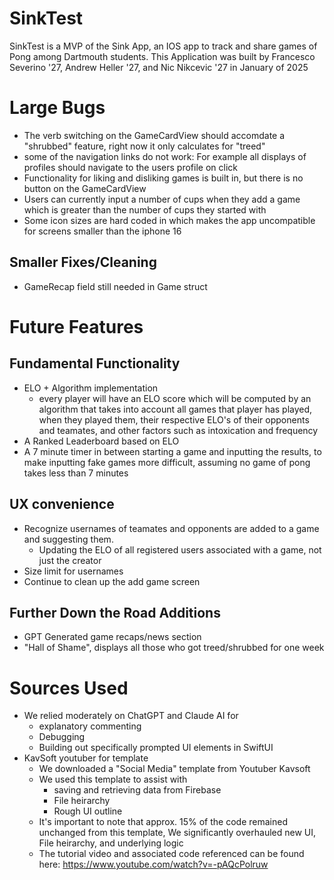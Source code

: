 # SinkTest
SinkTest is a MVP of the Sink App, an IOS app to track and share games of Pong among Dartmouth students.
This Application was built by Francesco Severino '27, Andrew Heller '27, and Nic Nikcevic '27 in January of 2025

# Large Bugs
- The verb switching on the GameCardView should accomdate a "shrubbed" feature, right now it only calculates for "treed"
- some of the navigation links do not work: For example all displays of profiles should navigate to the users profile on click
- Functionality for liking and disliking games is built in, but there is no button on the GameCardView
- Users can currently input a number of cups when they add a game which is greater than the number of cups they started with
- Some icon sizes are hard coded in which makes the app uncompatible for screens smaller than the iphone 16

## Smaller Fixes/Cleaning
- GameRecap field still needed in Game struct

# Future Features

## Fundamental Functionality

- ELO + Algorithm implementation
    - every player will have an ELO score which will be computed by an algorithm that takes into account all games that player has played, when they played them, their respective ELO's of their opponents and teamates, and other factors such as intoxication and frequency
- A Ranked Leaderboard based on ELO
- A 7 minute timer in between starting a game and inputting the results, to make inputting fake games more difficult, assuming no game of pong takes less than 7 minutes

## UX convenience

- Recognize usernames of teamates and opponents are added to a game and suggesting them.
    - Updating the ELO of all registered users associated with a game, not just the creator
- Size limit for usernames
- Continue to clean up the add game screen

## Further Down the Road Additions
- GPT Generated game recaps/news section
- "Hall of Shame", displays all those who got treed/shrubbed for one week
                    

# Sources Used
- We relied moderately on ChatGPT and Claude AI for 
    - explanatory commenting
    - Debugging
    - Building out specifically prompted UI elements in SwiftUI
- KavSoft youtuber for template
    - We downloaded a "Social Media" template from Youtuber Kavsoft
    - We used this template to assist with 
        - saving and retrieving data from Firebase
        - File heirarchy
        - Rough UI outline
    - It's important to note that approx. 15% of the code remained unchanged from this template, We significantly overhauled new UI, File heirarchy, and underlying logic
    - The tutorial video and associated code referenced can be found here: https://www.youtube.com/watch?v=-pAQcPolruw



